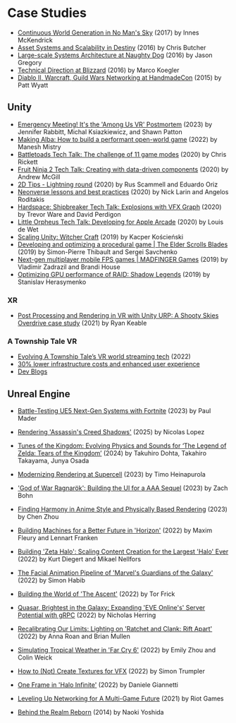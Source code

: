 # Case Studies

- [Continuous World Generation in No Man's Sky](https://www.youtube.com/watch?v=sCRzxEEcO2Y) (2017) by Innes McKendrick
- [Asset Systems and Scalability in Destiny](https://www.youtube.com/watch?v=7KXVox0-7lU) (2016) by Chris Butcher
- [Large-scale Systems Architecture at Naughty Dog](https://www.youtube.com/watch?v=gpINOFQ32o0) (2016) by Jason Gregory
- [Technical Direction at Blizzard](https://www.youtube.com/watch?v=jyA0csH4KNE) (2016) by Marco Koegler
- [Diablo II, Warcraft, Guild Wars Networking at HandmadeCon](https://www.youtube.com/watch?v=1faaOrtHJ-A) (2015) by Patt Wyatt


## Unity
- [Emergency Meeting! It's the 'Among Us VR' Postmortem](https://www.youtube.com/watch?v=m6c3y6MK-AU) (2023) by Jennifer Rabbitt, Michal Ksiazkiewicz, and Shawn Patton 
- [Making Alba: How to build a performant open-world game](https://www.youtube.com/watch?v=YOtDVv5-0A4) (2022) by Manesh Mistry
- [Battletoads Tech Talk: The challenge of 11 game modes](https://www.youtube.com/watch?v=wWt29xdW_kA) (2020) by Chris Rickett
- [Fruit Ninja 2 Tech Talk: Creating with data-driven components](https://www.youtube.com/watch?v=IDGmxSBt3D4) (2020) by Andrew McGill
- [2D Tips - Lightning round](https://www.youtube.com/watch?v=DCAH1rlwAr4) (2020) by Rus Scammell and Eduardo Oriz
- [Neonverse lessons and best practices](https://www.youtube.com/watch?v=sK30KZw4ws0) (2020) by Nick Larin and Angelos Roditakis
- [Hardspace: Shipbreaker Tech Talk: Explosions with VFX Graph](https://www.youtube.com/watch?v=VWjn3MQHWC8) (2020) by Trevor Ware and David Perdigon
- [Little Orpheus Tech Talk: Developing for Apple Arcade](https://www.youtube.com/watch?v=ykYdONZaW0k) (2020) by Louis de Wet
- [Scaling Unity: Witcher Craft](https://www.youtube.com/watch?v=Qpz8i2LGCww) (2019) by Kacper Kościeński
- [Developing and optimizing a procedural game | The Elder Scrolls Blades](https://www.youtube.com/watch?v=KbxiGH6igBk) (2019) by Simon-Pierre Thibault and Sergei Savchenko
- [Next-gen multiplayer mobile FPS games | MADFINGER Games](https://www.youtube.com/watch?v=a7Okr-ZQCv4) (2019) by Vladimir Zadrazil and Brandi House
- [Optimizing GPU performance of RAID: Shadow Legends](https://www.youtube.com/watch?v=tsGmWvf7I6c) (2019) by Stanislav Herasymenko

### XR
- [Post Processing and Rendering in VR with Unity URP: A Shooty Skies Overdrive case study](https://www.youtube.com/watch?v=bl0vKZkzNOs) (2021) by Ryan Keable

### A Township Tale VR
- [Evolving A Township Tale’s VR world streaming tech](https://www.youtube.com/watch?v=jJ_M-3kOzHA) (2022)
- [30% lower infrastructure costs and enhanced user experience](https://www.i3d.net/customer-stories/alta/)
- [Dev Blogs](https://townshiptale.com/news)

## Unreal Engine
- [Battle-Testing UE5 Next-Gen Systems with Fortnite](https://www.youtube.com/watch?v=05FCjQR--Sc) (2023) by Paul Mader

- [Rendering 'Assassin's Creed Shadows'](https://www.youtube.com/watch?v=yj5pYktC3X8) (2025) by Nicolas Lopez
- [Tunes of the Kingdom: Evolving Physics and Sounds for ‘The Legend of Zelda: Tears of the Kingdom’](https://www.youtube.com/watch?v=N-dPDsLTrTE) (2024) by Takuhiro Dohta, Takahiro Takayama, Junya Osada
- [Modernizing Rendering at Supercell](https://www.youtube.com/watch?v=Fwh-fzhREOU) (2023) by Timo Heinapurola
- ['God of War Ragnarök': Building the UI for a AAA Sequel](https://www.youtube.com/watch?v=C5gfkeFXDq8) (2023) by Zach Bohn
- [Finding Harmony in Anime Style and Physically Based Rendering](https://www.youtube.com/watch?v=VjiLwjiqN2k) (2023) by Chen Zhou
- [Building Machines for a Better Future in 'Horizon'](https://www.youtube.com/watch?v=dr17S0I_h78) (2022) by Maxim Fleury and Lennart Franken
- [Building 'Zeta Halo': Scaling Content Creation for the Largest 'Halo' Ever](https://www.youtube.com/watch?v=cf1FhcvF54E) (2022) by Kurt Diegert and Mikael Nellfors
- [The Facial Animation Pipeline of 'Marvel's Guardians of the Galaxy'](https://www.youtube.com/watch?v=6bOfLEVy5Qo) (2022) by Simon Habib
- [Building the World of 'The Ascent'](https://www.youtube.com/watch?v=FodXp5BkENk) (2022) by Tor Frick
- [Quasar, Brightest in the Galaxy: Expanding 'EVE Online's' Server Potential with gRPC](https://www.youtube.com/watch?v=RR0YTEEMLFg) (2022) by Nicholas Herring
- [Recalibrating Our Limits: Lighting on 'Ratchet and Clank: Rift Apart'](https://www.youtube.com/watch?v=geErfczxwjc) (2022) by Anna Roan and Brian Mullen
- [Simulating Tropical Weather in 'Far Cry 6'](https://www.youtube.com/watch?v=mGHCOOnI5aE) (2022) by Emily Zhou and Colin Weick
- [How to (Not) Create Textures for VFX](https://www.youtube.com/watch?v=KaNDezgsg4M) (2022) by Simon Trumpler
- [One Frame in 'Halo Infinite'](https://www.youtube.com/watch?v=IUiNUky-ibM) (2022) by Daniele Giannetti

- [Leveling Up Networking for A Multi-Game Future](https://technology.riotgames.com/news/leveling-networking-multi-game-future) (2021) by Riot Games

- [Behind the Realm Reborn](https://gdcvault.com/play/1020796/Behind-the-Realm) (2014) by Naoki Yoshida
